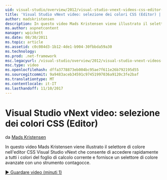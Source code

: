 ```yaml
---
uid: visual-studio/overview/2012/visual-studio-vnext-videos-css-editor-color-picker
title: 'Visual Studio vNext video: selezione dei colori CSS (Editor) | Documenti Microsoft'
author: madskristensen
description: In questo video Mads Kristensen viene illustrato il selettore di colore nell'editor CSS Visual Studio vNext che mostra i colori del foglio di calcolo corrente e fornisce...
ms.author: aspnetcontent
manager: wpickett
ms.date: 08/30/2011
ms.topic: article
ms.assetid: c0c084d3-1b12-4de1-b904-30fbbda59a30
ms.technology: 
ms.prod: .net-framework
msc.legacyurl: /visual-studio/overview/2012/visual-studio-vnext-videos-css-editor-color-picker
msc.type: video
ms.openlocfilehash: dffa3778873eb004bc95ae7f611e26b792195d55
ms.sourcegitcommit: 9a9483aceb34591c97451997036a9120c3fe2baf
ms.translationtype: MT
ms.contentlocale: it-IT
ms.lasthandoff: 11/10/2017
---
```

<a name="visual-studio-vnext-videos-css-editor-color-picker"></a>Visual Studio vNext video: selezione dei colori CSS (Editor)
====================
da [Mads Kristensen](https://github.com/madskristensen)

In questo video Mads Kristensen viene illustrato il selettore di colore nell'editor CSS Visual Studio vNext che consente di accedere rapidamente a tutti i colori del foglio di calcolo corrente e fornisce un selettore di colore avanzate con uno strumento contagocce.

[&#9654; Guardare video (minuti 1)](https://channel9.msdn.com/Blogs/ASP-NET-Site-Videos/visual-studio-vnext-videos-css-editor-color-picker)
